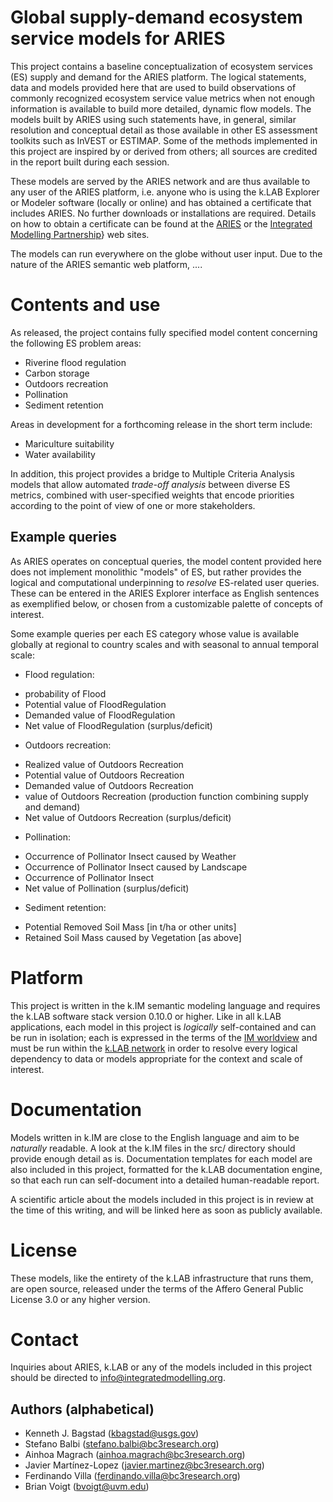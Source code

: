 # Global supply-demand ecosystem service models for ARIES

This project contains a baseline conceptualization of ecosystem services (ES) supply 
and demand for the ARIES platform. The logical statements, data and models provided 
here that are used to build observations of commonly recognized ecosystem service 
value metrics when not enough information is available to build more detailed, dynamic 
flow models. The models built by ARIES using such statements have, in general, similar 
resolution and conceptual detail as those available in other ES assessment toolkits 
such as InVEST or ESTIMAP. Some of the methods implemented in this project are inspired 
by or derived from others; all sources are credited in the report built during each 
session.

These models are served by the ARIES network and are thus available to any user of 
the ARIES platform, i.e. anyone who is using the k.LAB Explorer or Modeler software 
(locally or online) and has obtained a certificate that includes ARIES. No further 
downloads or installations are required. Details on how to obtain a certificate can 
be found at the [ARIES](http://aries.integratedmodelling.org) or the [Integrated Modelling Partnership](http://www.integratedmodelling.org)} 
web sites.

The models can run everywhere on the globe without user input. Due to the nature 
of the ARIES semantic web platform, ....

# Contents and use

As released, the project contains fully specified model content concerning the following 
ES problem areas:

* Riverine flood regulation
* Carbon storage
* Outdoors recreation
* Pollination
* Sediment retention

Areas in development for a forthcoming release in the short term include:

* Mariculture suitability
* Water availability

In addition, this project provides a bridge to Multiple Criteria Analysis models 
that allow automated *trade-off analysis* between diverse ES metrics, combined with 
user-specified weights that encode priorities according to the point of view of 
one or more stakeholders.

## Example queries

As ARIES operates on conceptual queries, the model content provided here does not 
implement monolithic "models" of ES, but rather provides the logical and computational 
underpinning to _resolve_ ES-related user queries. These can be entered in the ARIES 
Explorer interface as English sentences as exemplified below, or chosen from a customizable 
palette of concepts of interest. 

Some example queries per each ES category whose value is available globally at regional 
to country scales and with seasonal to annual temporal scale:

* Flood regulation:
- probability of Flood
- Potential value of FloodRegulation
- Demanded value of FloodRegulation
- Net value of FloodRegulation (surplus/deficit)
* Outdoors recreation:
- Realized value of Outdoors Recreation
- Potential value of Outdoors Recreation
- Demanded value of Outdoors Recreation
- value of Outdoors Recreation (production function combining supply and demand)
- Net value of Outdoors Recreation (surplus/deficit)
* Pollination:
- Occurrence of Pollinator Insect caused by Weather
- Occurrence of Pollinator Insect caused by Landscape
- Occurrence of Pollinator Insect
- Net value of Pollination (surplus/deficit)
* Sediment retention:
- Potential Removed Soil Mass [in t/ha or other units]
- Retained Soil Mass caused by Vegetation [as above]

# Platform

This project is written in the k.IM semantic modeling language and requires the k.LAB 
software stack version 0.10.0 or higher. Like in all k.LAB applications, each model 
in this project is _logically_ self-contained and can be run in isolation; each is 
expressed in the terms of the [IM worldview]() and must be run within the [k.LAB network]() 
in order to resolve every logical dependency to data or models appropriate for the 
context and scale of interest.

# Documentation

Models written in k.IM are close to the English language and aim to be _naturally_ 
readable. A look at the k.IM files in the src/ directory should provide enough detail 
as is. Documentation templates for each model are also included in this project, 
formatted for the k.LAB documentation engine, so that each run can self-document 
into a detailed human-readable report. 

A scientific article about the models included in this project is in review at the 
time of this writing, and will be linked here as soon as publicly available.

# License

These models, like the entirety of the k.LAB infrastructure that runs them, are open 
source, released under the terms of the Affero General Public License 3.0 or any 
higher version.

# Contact

Inquiries about ARIES, k.LAB or any of the models included in this project should 
be directed to info@integratedmodelling.org.

## Authors (alphabetical)

* Kenneth J. Bagstad (kbagstad@usgs.gov)
* Stefano Balbi (stefano.balbi@bc3research.org)
* Ainhoa Magrach (ainhoa.magrach@bc3research.org)
* Javier Martínez-Lopez (javier.martinez@bc3research.org)
* Ferdinando Villa (ferdinando.villa@bc3research.org)
* Brian Voigt (bvoigt@uvm.edu)
